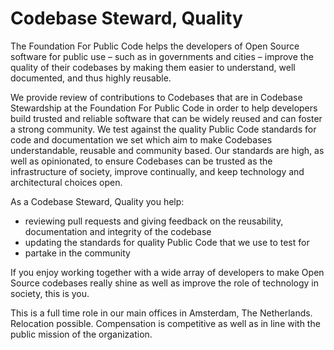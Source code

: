 # Codebase Steward, Quality

The Foundation For Public Code helps the developers of Open Source software for public use – such as in governments and cities – improve the quality of their codebases by making them easier to understand, well documented, and thus highly reusable. 

We provide review of contributions to Codebases that are in Codebase Stewardship at the Foundation For Public Code in order to help developers build trusted and reliable software that can be widely reused and can foster a strong community. We test against the quality Public Code standards for code and documentation we set which aim to make Codebases understandable, reusable and community based. Our standards are high, as well as opinionated, to ensure Codebases can be trusted as the infrastructure of society, improve continually, and keep technology and architectural choices open.

As a Codebase Steward, Quality you help:

* reviewing pull requests and giving feedback on the reusability, documentation and integrity of the codebase
* updating the standards for quality Public Code that we use to test for
* partake in the community

If you enjoy working together with a wide array of developers to make Open Source codebases really shine as well as improve the role of technology in society, this is you.

This is a full time role in our main offices in Amsterdam, The Netherlands. Relocation possible. Compensation is competitive as well as in line with the public mission of the organization.
